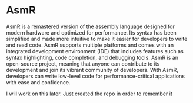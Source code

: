 # AsmR
AsmR is a remastered version of the assembly language designed for modern hardware and optimized for performance. Its syntax has been simplified and made more intuitive to make it easier for developers to write and read code. AsmR supports multiple platforms and comes with an integrated development environment (IDE) that includes features such as syntax highlighting, code completion, and debugging tools. AsmR is an open-source project, meaning that anyone can contribute to its development and join its vibrant community of developers. With AsmR, developers can write low-level code for performance-critical applications with ease and confidence.

I will work on this later. Just created the repo in order to remember it
